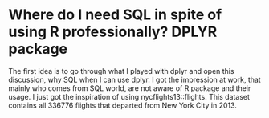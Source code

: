 # Where do I need SQL in spite of using R professionally? DPLYR package
The first idea is to go through what I played with dplyr and open this discussion, why SQL when I can use dplyr. 
I got the impression at work, that mainly who comes from SQL world, are not aware of R package and their usage. I just got the inspiration of using nycflights13::flights. This dataset contains all 336776 flights that departed from New York City in 2013. 
